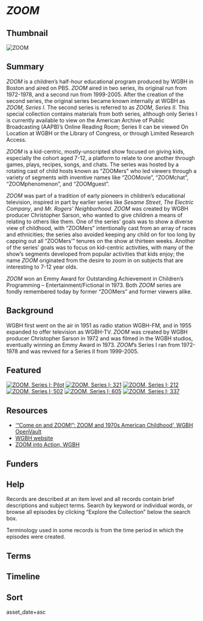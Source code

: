 # *ZOOM*

## Thumbnail

![*ZOOM*](https://s3.amazonaws.com/americanarchive.org/special-collections/Zoom_mainimage.png "ZOOM") 

## Summary

*ZOOM* is a children’s half-hour educational program produced by WGBH in Boston and aired on PBS. *ZOOM* aired in two series, its original run from 1972-1978, and a second run from 1999-2005. After the creation of the second series, the original series became known internally at WGBH as *ZOOM, Series I*. The second series is referred to as *ZOOM, Series II*. This special collection contains materials from both series, although only Series I is currently available to view on the American Archive of Public Broadcasting (AAPB)’s Online Reading Room; Series II can be viewed On Location at WGBH or the Library of Congress, or through Limited Research Access. 

*ZOOM* is a kid-centric, mostly-unscripted show focused on giving kids, especially the cohort aged 7-12, a platform to relate to one another through games, plays, recipes, songs, and chats. The series was hosted by a rotating cast of child hosts known as “ZOOMers” who led viewers through a variety of segments with inventive names like “ZOOMovie”, “ZOOMchat”, “ZOOMphenomenon”, and “ZOOMguest”. 

*ZOOM* was part of a tradition of early pioneers in children’s educational television, inspired in part by earlier series like *Sesame Street*, *The Electric Company*, and *Mr. Rogers’ Neighborhood*. *ZOOM* was created by WGBH producer Christopher Sarson, who wanted to give children a means of relating to others like them. One of the series’ goals was to show a diverse view of childhood, with “ZOOMers” intentionally cast from an array of races and ethnicities;  the series also avoided keeping any child on for too long by capping out all “ZOOMers’” tenures on the show at thirteen weeks. Another of the series’ goals was to focus on kid-centric activities, with many of the show’s segments developed from popular activities that kids enjoy; the name *ZOOM* originated from the desire to zoom in on subjects that are interesting to 7-12 year olds.

*ZOOM* won an Emmy Award for Outstanding Achievement in Children’s Programming – Entertainment/Fictional in 1973. Both *ZOOM* series are fondly remembered today by former “ZOOMers” and former viewers alike. 

## Background

WGBH first went on the air in 1951 as radio station WGBH-FM, and in 1955 expanded to offer television as WGBH-TV. *ZOOM* was created by WGBH producer Christopher Sarson in 1972 and was filmed in the WGBH studios, eventually winning an Emmy Award in 1973. *ZOOM*’s Series I ran from 1972-1978 and was revived for a Series II from 1999-2005. 

## Featured


[![ZOOM, Series I; Pilot](https://s3.amazonaws.com/americanarchive.org/special-collections/Zoom-cpb-aacip-15-547pvzxn.jpg)](/catalog/cpb-aacip-15-547pvzxn)
[![ZOOM, Series I; 321](https://s3.amazonaws.com/americanarchive.org/special-collections/Zoom-cpb-aacip-15-02q57bc4.jpg)](/catalog/cpb-aacip-15-02q57bc4)
[![ZOOM, Series I; 212](https://s3.amazonaws.com/americanarchive.org/special-collections/Zoom-cpb-aacip-15-90dv4h7v.jpg)](/catalog/cpb-aacip-15-90dv4h7v)
[![ZOOM, Series I; 502](https://s3.amazonaws.com/americanarchive.org/special-collections/Zoom-cpb-aacip-15-17qnkk4c.jpg)](/catalog/cpb-aacip-15-17qnkk4c)
[![ZOOM, Series I; 605](https://s3.amazonaws.com/americanarchive.org/special-collections/Zoom-cpb-aacip-15-98z8wt0k.jpg)](/catalog/cpb-aacip-15-98z8wt0k)
[![ZOOM, Series I; 337](https://s3.amazonaws.com/americanarchive.org/special-collections/Zoom-cpb-aacip-15-58pc8k39.jpg)](/catalog/cpb-aacip-15-58pc8k39)

## Resources

- [‘“Come on and ZOOM!”: ZOOM and 1970s American Childhood’, WGBH OpenVault](https://openvault.wgbh.org/exhibits/zoom/article)
- [WGBH website](https://www.wgbh.org/)
- [ZOOM into Action, WGBH](https://www.wgbh.org/zoom-into-action)

## Funders

## Help

Records are described at an item level and all records contain brief descriptions and subject terms. Search by keyword or individual words, or browse all episodes by clicking “Explore the Collection” below the search box.

Terminology used in some records is from the time period in which the episodes were created.

## Terms


## Timeline


## Sort 

asset_date+asc


